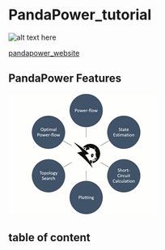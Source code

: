 # PandaPower_tutorial

![alt text here](https://www.solarserver.de/wp-content/uploads/LogoPandapower.jpg "Title: pandapower logo")

[pandapower_website](http://www.pandapower.org/)


## PandaPower Features
![alt text here](https://github.com/mahmoudta74/PandaPower_tutorial/blob/master/fetures.png "Title: pandapower logo")


## table of content
